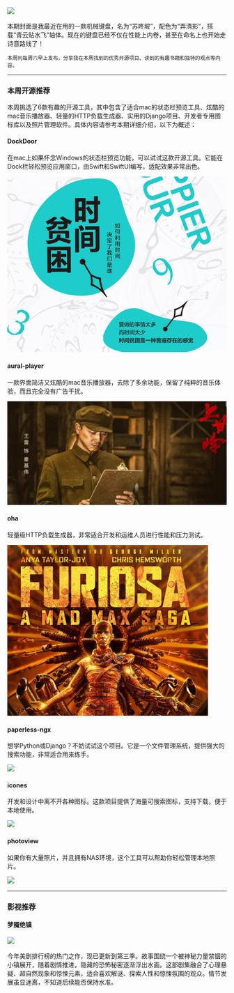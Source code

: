 <img src="https://img.picui.cn/free/2024/11/08/672daf5d1cb7e.png" width="400" />

本期封面是我最近在用的一款机械键盘，名为“苏咚坡”，配色为“弄清影”，搭载“青云贴水飞”轴体。现在的键盘已经不仅在性能上内卷，甚至在命名上也开始走诗意路线了！

<small>本周刊每周六早上发布，分享我在本周找到的优秀开源项目、读到的有趣书籍和独特的观点等内容。</small>

---

### 本周开源推荐

本周挑选了6款有趣的开源工具，其中包含了适合mac的状态栏预览工具、炫酷的mac音乐播放器、轻量的HTTP负载生成器、实用的Django项目、开发者专用图标库以及照片管理软件。具体内容请参考本期详细介绍，以下为概述：

#### DockDoor

在mac上如果怀念Windows的状态栏预览功能，可以试试这款开源工具。它能在Dock栏轻松预览应用窗口，由Swift和SwiftUI编写，适配效果非常出色。

![](image.png)

#### aural-player

一款界面简洁又炫酷的mac音乐播放器，去除了多余功能，保留了纯粹的音乐体验，而且完全没有广告干扰。

![](image-1.png)

#### oha

轻量级HTTP负载生成器，非常适合开发和运维人员进行性能和压力测试。

![](image-2.png)

#### paperless-ngx

想学Python或Django？不妨试试这个项目。它是一个文件管理系统，提供强大的搜索功能，非常适合用来练手。

![](image-3.png)

#### icones

开发和设计中离不开各种图标。这款项目提供了海量可搜索图标，支持下载，便于本地使用。

![](image-4.png)

#### photoview

如果你有大量照片，并且拥有NAS环境，这个工具可以帮助你轻松管理本地照片。

![](image-5.png)

---

### 影视推荐

#### 梦魇绝镇

![](image-6.png)

今年美剧排行榜的热门之作，现已更新到第三季。故事围绕一个被神秘力量禁锢的小镇展开，随着剧情推进，隐藏的恐怖秘密逐渐浮出水面。这部剧集融合了心理悬疑、超自然现象和惊悚元素，适合喜欢解谜、探索人性和惊悚氛围的观众。情节发展虽显迷离，不知道后续能否保持水准。

